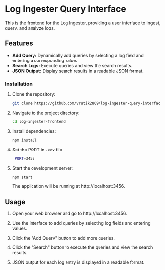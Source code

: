 # Log Ingester Query Interface

This is the frontend for the Log Ingester, providing a user interface to ingest, query, and analyze logs.

## Features

- **Add Query:** Dynamically add queries by selecting a log field and entering a corresponding value.
- **Search Logs:** Execute queries and view the search results.
- **JSON Output:** Display search results in a readable JSON format.

### Installation

1. Clone the repository:

   ```bash
   git clone https://github.com/vrutik2809/log-ingester-query-interface.git
   ```

2. Navigate to the project directory:

   ```bash
   cd log-ingester-frontend
   ```

3. Install dependencies:

   ```bash
   npm install
   ```

4. Set the PORT in `.env` file

   ```bash
    PORT=3456
   ```

4. Start the development server:

   ```bash
   npm start
   ```

   The application will be running at http://localhost:3456.

## Usage

1. Open your web browser and go to http://localhost:3456.

2. Use the interface to add queries by selecting log fields and entering values.

3. Click the "Add Query" button to add more queries.

4. Click the "Search" button to execute the queries and view the search results.

5. JSON output for each log entry is displayed in a readable format.
